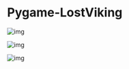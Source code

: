 # Pygame-LostViking

![img](https://github.com/RedCarpG/DOCS/blob/main/lost_viking/LostViking.png?raw=true)

![img](https://github.com/RedCarpG/DOCS/blob/main/lost_viking/LostViking2.png?raw=true)

![img](https://github.com/RedCarpG/DOCS/blob/main/lost_viking/LostViking_pixel.png?raw=true)
